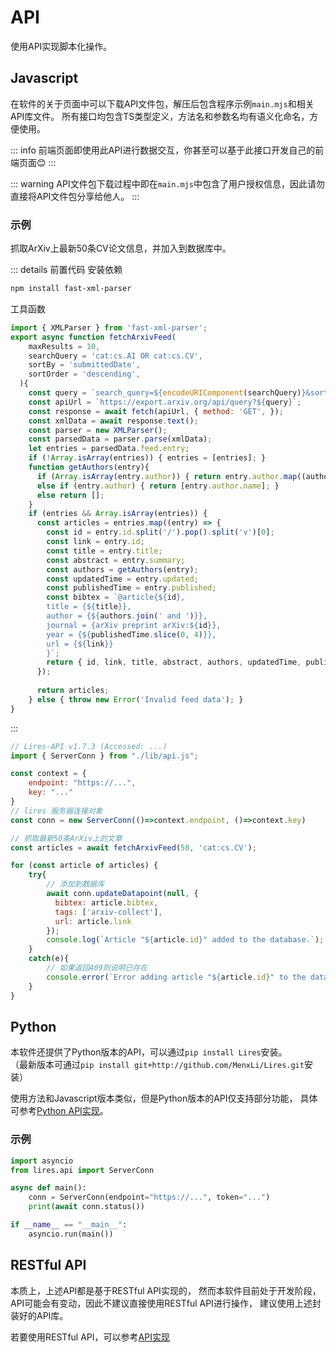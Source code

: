 # API
使用API实现脚本化操作。

## Javascript
在软件的关于页面中可以下载API文件包，解压后包含程序示例`main.mjs`和相关API库文件。
所有接口均包含TS类型定义，方法名和参数名均有语义化命名，方便使用。

::: info
前端页面即使用此API进行数据交互，你甚至可以基于此接口开发自己的前端页面😊
:::

::: warning
API文件包下载过程中即在`main.mjs`中包含了用户授权信息，因此请勿直接将API文件包分享给他人。
:::


### 示例
抓取ArXiv上最新50条CV论文信息，并加入到数据库中。

::: details 前置代码
安装依赖
```sh
npm install fast-xml-parser
```
工具函数
```javascript
import { XMLParser } from 'fast-xml-parser';
export async function fetchArxivFeed(
    maxResults = 10,
    searchQuery = 'cat:cs.AI OR cat:cs.CV',
    sortBy = 'submittedDate',
    sortOrder = 'descending',
  ){
    const query = `search_query=${encodeURIComponent(searchQuery)}&sortBy=${sortBy}&sortOrder=${sortOrder}&max_results=${maxResults}`;
    const apiUrl = `https://export.arxiv.org/api/query?${query}`;
    const response = await fetch(apiUrl, { method: 'GET', });
    const xmlData = await response.text();
    const parser = new XMLParser();
    const parsedData = parser.parse(xmlData);
    let entries = parsedData.feed.entry;
    if (!Array.isArray(entries)) { entries = [entries]; }
    function getAuthors(entry){
      if (Array.isArray(entry.author)) { return entry.author.map((author) => author.name); }
      else if (entry.author) { return [entry.author.name]; }
      else return [];
    }
    if (entries && Array.isArray(entries)) {
      const articles = entries.map((entry) => {
        const id = entry.id.split('/').pop().split('v')[0];
        const link = entry.id;
        const title = entry.title;
        const abstract = entry.summary;
        const authors = getAuthors(entry);
        const updatedTime = entry.updated;
        const publishedTime = entry.published;
        const bibtex = `@article{${id},
        title = {${title}},
        author = {${authors.join(' and ')}},
        journal = {arXiv preprint arXiv:${id}},
        year = {${publishedTime.slice(0, 4)}},
        url = {${link}}
        }`;
        return { id, link, title, abstract, authors, updatedTime, publishedTime, bibtex};
      });
  
      return articles;
    } else { throw new Error('Invalid feed data'); }
}
```
:::

```javascript
// Lires-API v1.7.3 (Accessed: ...)
import { ServerConn } from "./lib/api.js";

const context = {
    endpoint: "https://...",
    key: "..."
}
// lires 服务器连接对象
const conn = new ServerConn(()=>context.endpoint, ()=>context.key)

// 抓取最新50条ArXiv上的文章
const articles = await fetchArxivFeed(50, 'cat:cs.CV');

for (const article of articles) {
    try{
        // 添加到数据库
        await conn.updateDatapoint(null, {
          bibtex: article.bibtex, 
          tags: ['arxiv-collect'], 
          url: article.link
        });
        console.log(`Article "${article.id}" added to the database.`);
    }
    catch(e){
        // 如果返回409则说明已存在
        console.error(`Error adding article "${article.id}" to the database: ${e}`);
    }
}
```

## Python
本软件还提供了Python版本的API，可以通过`pip install Lires`安装。  
（最新版本可通过`pip install git+http://github.com/MenxLi/Lires.git`安装）

使用方法和Javascript版本类似，但是Python版本的API仅支持部分功能，
具体可参考[Python API实现](https://github.com/MenxLi/Lires/blob/dev/lires/api/server.py)。

### 示例
```python
import asyncio
from lires.api import ServerConn

async def main():
    conn = ServerConn(endpoint="https://...", token="...")
    print(await conn.status())

if __name__ == "__main__":
    asyncio.run(main())
```

## RESTful API
本质上，上述API都是基于RESTful API实现的，
然而本软件目前处于开发阶段，API可能会有变动，因此不建议直接使用RESTful API进行操作，
建议使用上述封装好的API库。

若要使用RESTful API，可以参考[API实现](https://github.com/MenxLi/Lires/blob/dev/lires_server/main.py)